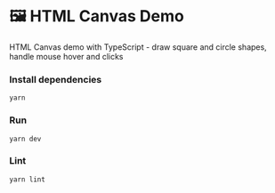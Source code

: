 # 🖼 HTML Canvas Demo

HTML Canvas demo with TypeScript - draw square and circle shapes, handle mouse hover and clicks

### Install dependencies
```
yarn
```

### Run
```
yarn dev
```

### Lint
```
yarn lint
```
